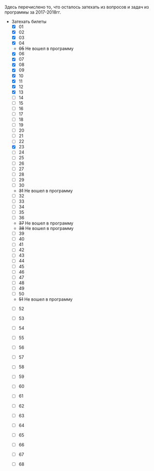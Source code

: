 Здесь перечислено то, что осталось затехать из вопросов и задач из программы за 2017-2018гг.
* Затехать билеты
  - [x] 01
  - [x] 02
  - [x] 03
  - [x] 04
  - ~~05~~ Не вошел в программу
  - [x] 06
  - [x] 07
  - [x] 08
  - [x] 09
  - [x] 10
  - [x] 11
  - [x] 12
  - [x] 13
  - [ ] 14
  - [ ] 15
  - [ ] 16
  - [ ] 17
  - [ ] 18
  - [ ] 19
  - [ ] 20
  - [ ] 21
  - [ ] 22
  - [x] 23
  - [ ] 24
  - [ ] 25
  - [ ] 26
  - [ ] 27
  - [ ] 28
  - [ ] 29
  - [ ] 30
  - ~~31~~ Не вошел в программу
  - [ ] 32
  - [ ] 33
  - [ ] 34
  - [ ] 35
  - [ ] 36
  - ~~37~~ Не вошел в программу
  - ~~38~~ Не вошел в программу
  - [ ] 39
  - [ ] 40
  - [ ] 41
  - [ ] 42
  - [ ] 43
  - [ ] 44
  - [ ] 45
  - [ ] 46
  - [ ] 47
  - [ ] 48
  - [ ] 49
  - [ ] 50
  - ~~51~~ Не вошел в программу
  - [ ] 52
  - [ ] 53
  - [ ] 54
  - [ ] 55
  - [ ] 56
  - [ ] 57
  - [ ] 58
  - [ ] 59
  - [ ] 60
  - [ ] 61
  - [ ] 62
  - [ ] 63
  - [ ] 64
  - [ ] 65
  - [ ] 66
  - [ ] 67
  - [ ] 68


